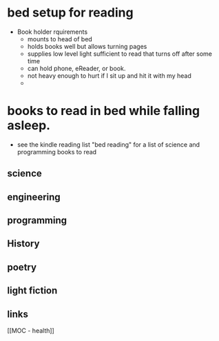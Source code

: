 # bed setup for reading
- Book holder rquirements
	- mounts to head of bed
	- holds books well but allows turning pages
	- supplies low level light sufficient to read that turns off after some time
	- can hold phone,  eReader, or book.
	- not heavy enough to hurt if I sit up and hit it with my head
	- 

# books to read in bed while falling asleep. 

- see the kindle reading list "bed reading" for a list of science and programming books to read

## science


## engineering

## programming

## History

## poetry


## light fiction


## links

[[MOC - health]]
